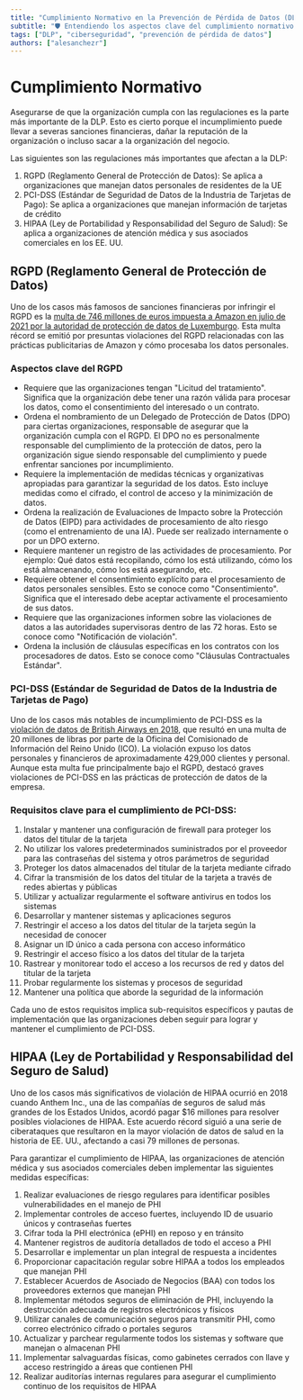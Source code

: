 ```yaml
---
title: "Cumplimiento Normativo en la Prevención de Pérdida de Datos (DLP)"
subtitle: "🛡️ Entendiendo los aspectos clave del cumplimiento normativo en DLP para GDPR, PCI-DSS e HIPA. Implementación de controles de DLP y la gestión de excepciones y falsos positivos"
tags: ["DLP", "ciberseguridad", "prevención de pérdida de datos"]
authors: ["alesanchezr"]
---
```


# Cumplimiento Normativo

Asegurarse de que la organización cumpla con las regulaciones es la parte más importante de la DLP. Esto es cierto porque el incumplimiento puede llevar a severas sanciones financieras, dañar la reputación de la organización o incluso sacar a la organización del negocio.

Las siguientes son las regulaciones más importantes que afectan a la DLP:

1. RGPD (Reglamento General de Protección de Datos): Se aplica a organizaciones que manejan datos personales de residentes de la UE
2. PCI-DSS (Estándar de Seguridad de Datos de la Industria de Tarjetas de Pago): Se aplica a organizaciones que manejan información de tarjetas de crédito
3. HIPAA (Ley de Portabilidad y Responsabilidad del Seguro de Salud): Se aplica a organizaciones de atención médica y sus asociados comerciales en los EE. UU.

## RGPD (Reglamento General de Protección de Datos)

Uno de los casos más famosos de sanciones financieras por infringir el RGPD es la [multa de 746 millones de euros impuesta a Amazon en julio de 2021 por la autoridad de protección de datos de Luxemburgo](https://www.reuters.com/business/retail-consumer/amazon-hit-with-886-million-eu-data-privacy-fine-2021-07-30/). Esta multa récord se emitió por presuntas violaciones del RGPD relacionadas con las prácticas publicitarias de Amazon y cómo procesaba los datos personales.

### Aspectos clave del RGPD

- Requiere que las organizaciones tengan "Licitud del tratamiento". Significa que la organización debe tener una razón válida para procesar los datos, como el consentimiento del interesado o un contrato.
- Ordena el nombramiento de un Delegado de Protección de Datos (DPO) para ciertas organizaciones, responsable de asegurar que la organización cumpla con el RGPD. El DPO no es personalmente responsable del cumplimiento de la protección de datos, pero la organización sigue siendo responsable del cumplimiento y puede enfrentar sanciones por incumplimiento.
- Requiere la implementación de medidas técnicas y organizativas apropiadas para garantizar la seguridad de los datos. Esto incluye medidas como el cifrado, el control de acceso y la minimización de datos.
- Ordena la realización de Evaluaciones de Impacto sobre la Protección de Datos (EIPD) para actividades de procesamiento de alto riesgo (como el entrenamiento de una IA). Puede ser realizado internamente o por un DPO externo.
- Requiere mantener un registro de las actividades de procesamiento. Por ejemplo: Qué datos está recopilando, cómo los está utilizando, cómo los está almacenando, cómo los está asegurando, etc.
- Requiere obtener el consentimiento explícito para el procesamiento de datos personales sensibles. Esto se conoce como "Consentimiento". Significa que el interesado debe aceptar activamente el procesamiento de sus datos.
- Requiere que las organizaciones informen sobre las violaciones de datos a las autoridades supervisoras dentro de las 72 horas. Esto se conoce como "Notificación de violación".
- Ordena la inclusión de cláusulas específicas en los contratos con los procesadores de datos. Esto se conoce como "Cláusulas Contractuales Estándar".

### PCI-DSS (Estándar de Seguridad de Datos de la Industria de Tarjetas de Pago)

Uno de los casos más notables de incumplimiento de PCI-DSS es la [violación de datos de British Airways en 2018](https://en.wikipedia.org/wiki/British_Airways_data_breach), que resultó en una multa de 20 millones de libras por parte de la Oficina del Comisionado de Información del Reino Unido (ICO). La violación expuso los datos personales y financieros de aproximadamente 429,000 clientes y personal. Aunque esta multa fue principalmente bajo el RGPD, destacó graves violaciones de PCI-DSS en las prácticas de protección de datos de la empresa.

### Requisitos clave para el cumplimiento de PCI-DSS:

1. Instalar y mantener una configuración de firewall para proteger los datos del titular de la tarjeta
2. No utilizar los valores predeterminados suministrados por el proveedor para las contraseñas del sistema y otros parámetros de seguridad
3. Proteger los datos almacenados del titular de la tarjeta mediante cifrado
4. Cifrar la transmisión de los datos del titular de la tarjeta a través de redes abiertas y públicas
5. Utilizar y actualizar regularmente el software antivirus en todos los sistemas
6. Desarrollar y mantener sistemas y aplicaciones seguros
7. Restringir el acceso a los datos del titular de la tarjeta según la necesidad de conocer
8. Asignar un ID único a cada persona con acceso informático
9. Restringir el acceso físico a los datos del titular de la tarjeta
10. Rastrear y monitorear todo el acceso a los recursos de red y datos del titular de la tarjeta
11. Probar regularmente los sistemas y procesos de seguridad
12. Mantener una política que aborde la seguridad de la información

Cada uno de estos requisitos implica sub-requisitos específicos y pautas de implementación que las organizaciones deben seguir para lograr y mantener el cumplimiento de PCI-DSS.

## HIPAA (Ley de Portabilidad y Responsabilidad del Seguro de Salud)

Uno de los casos más significativos de violación de HIPAA ocurrió en 2018 cuando Anthem Inc., una de las compañías de seguros de salud más grandes de los Estados Unidos, acordó pagar $16 millones para resolver posibles violaciones de HIPAA. Este acuerdo récord siguió a una serie de ciberataques que resultaron en la mayor violación de datos de salud en la historia de EE. UU., afectando a casi 79 millones de personas.

Para garantizar el cumplimiento de HIPAA, las organizaciones de atención médica y sus asociados comerciales deben implementar las siguientes medidas específicas:

1. Realizar evaluaciones de riesgo regulares para identificar posibles vulnerabilidades en el manejo de PHI
2. Implementar controles de acceso fuertes, incluyendo ID de usuario únicos y contraseñas fuertes
3. Cifrar toda la PHI electrónica (ePHI) en reposo y en tránsito
4. Mantener registros de auditoría detallados de todo el acceso a PHI
5. Desarrollar e implementar un plan integral de respuesta a incidentes
6. Proporcionar capacitación regular sobre HIPAA a todos los empleados que manejan PHI
7. Establecer Acuerdos de Asociado de Negocios (BAA) con todos los proveedores externos que manejan PHI
8. Implementar métodos seguros de eliminación de PHI, incluyendo la destrucción adecuada de registros electrónicos y físicos
9. Utilizar canales de comunicación seguros para transmitir PHI, como correo electrónico cifrado o portales seguros
10. Actualizar y parchear regularmente todos los sistemas y software que manejan o almacenan PHI
11. Implementar salvaguardas físicas, como gabinetes cerrados con llave y acceso restringido a áreas que contienen PHI
12. Realizar auditorías internas regulares para asegurar el cumplimiento continuo de los requisitos de HIPAA